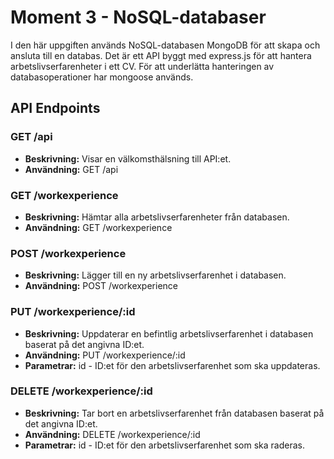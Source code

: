 # Moment 3 - NoSQL-databaser
I den här uppgiften används NoSQL-databasen MongoDB för att skapa och ansluta till en databas.
Det är ett API byggt med express.js för att hantera arbetslivserfarenheter i ett CV. För att underlätta hanteringen av databasoperationer har mongoose används. 

## API Endpoints

### GET /api
- **Beskrivning:** Visar en välkomsthälsning till API:et.
- **Användning:** GET /api

### GET /workexperience
- **Beskrivning:** Hämtar alla arbetslivserfarenheter från databasen.
- **Användning:** GET /workexperience

### POST /workexperience
- **Beskrivning:** Lägger till en ny arbetslivserfarenhet i databasen.
- **Användning:** POST /workexperience

### PUT /workexperience/:id
- **Beskrivning:** Uppdaterar en befintlig arbetslivserfarenhet i databasen baserat på det angivna ID:et.
- **Användning:** PUT /workexperience/:id
- **Parametrar:** id - ID:et för den arbetslivserfarenhet som ska uppdateras.

### DELETE /workexperience/:id
- **Beskrivning:** Tar bort en arbetslivserfarenhet från databasen baserat på det angivna ID:et.
- **Användning:** DELETE /workexperience/:id
- **Parametrar:** id - ID:et för den arbetslivserfarenhet som ska raderas.